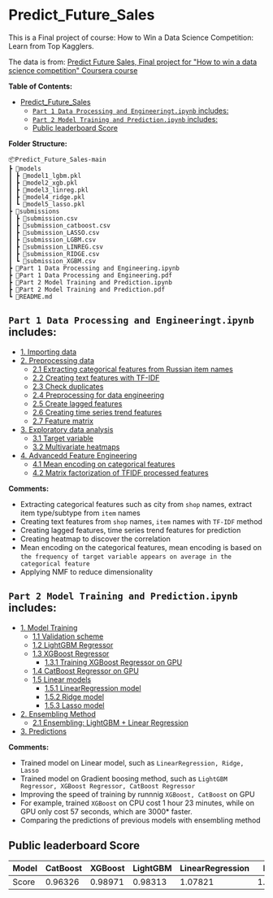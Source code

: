 # Predict_Future_Sales

This is a Final project of course: How to Win a Data Science Competition: Learn from Top Kagglers.

The data is from: [Predict Future Sales, 
Final project for "How to win a data science competition" Coursera course](https://www.kaggle.com/c/competitive-data-science-predict-future-sales/data)

**Table of Contents:**

- [Predict_Future_Sales](#predict_future_sales)
  - [`Part 1 Data Processing and Engineeringt.ipynb` includes:](#part-1-data-processing-and-engineeringtipynb-includes)
  - [`Part 2 Model Training and Prediction.ipynb` includes:](#part-2-model-training-and-predictionipynb-includes)
  - [Public leaderboard Score](#public-leaderboard-score)


**Folder Structure:**
 ```
 📦Predict_Future_Sales-main
 ┣ 📂models
 ┃ ┣ 📜model1_lgbm.pkl
 ┃ ┣ 📜model2_xgb.pkl
 ┃ ┣ 📜model3_linreg.pkl
 ┃ ┣ 📜model4_ridge.pkl
 ┃ ┗ 📜model5_lasso.pkl
 ┣ 📂submissions
 ┃ ┣ 📜submission.csv
 ┃ ┣ 📜submission_catboost.csv
 ┃ ┣ 📜submission_LASSO.csv
 ┃ ┣ 📜submission_LGBM.csv
 ┃ ┣ 📜submission_LINREG.csv
 ┃ ┣ 📜submission_RIDGE.csv
 ┃ ┗ 📜submission_XGBM.csv
 ┣ 📜Part 1 Data Processing and Engineering.ipynb
 ┣ 📜Part 1 Data Processing and Engineering.pdf
 ┣ 📜Part 2 Model Training and Prediction.ipynb
 ┣ 📜Part 2 Model Training and Prediction.pdf
 ┗ 📜README.md
 ```

## `Part 1 Data Processing and Engineeringt.ipynb` includes:

* [1. Importing data](#sec1)
* [2. Preprocessing data](#sec2)
    * [2.1 Extracting categorical features from Russian item names](#sec2_1)
    * [2.2 Creating text features with TF-IDF](#sec2_2)
    * [2.3 Check duplicates ](#sec2_3)
    * [2.4 Preprocessing for data engineering](#sec2_4)
    * [2.5 Create lagged features](#sec2_5)
    * [2.6 Creating time series trend features](#sec2_6)
    * [2.7 Feature matrix](#sec2_7)
* [3. Exploratory data analysis](#sec3)
    * [3.1 Target variable](#sec3_1)
    * [3.2 Multivariate heatmaps](#sec3_2)
* [4. Advancedd Feature Engineering](#sec4)
    * [4.1 Mean encoding on categorical features](#sec4_1)
    * [4.2 Matrix factorization of TFIDF processed features](#sec4_2)

**Comments:**
- Extracting categorical features such as city from `shop` names, extract item type/subtype from `item` names
- Creating text features from `shop` names, `item` names with `TF-IDF` method
- Creating lagged features, time series trend features for prediction
- Creating heatmap to discover the correlation
- Mean encoding on the categorical features, mean encoding is based on `the frequency of target variable appears on average in the categorical feature`
- Applying NMF to reduce dimensionality


## `Part 2 Model Training and Prediction.ipynb` includes:

* [1. Model Training](#sec1)
    * [1.1 Validation scheme](#sec1_1)
    * [1.2 LightGBM Regressor](#sec1_2)
    * [1.3 XGBoost Regressor](#sec1_3)
        * [1.3.1 Training XGBoost Regressor on GPU](#sec1_3_1)
    * [1.4 CatBoost Regressor on GPU](#sec1_4)
    * [1.5 Linear models](#sec1_5)
        * [1.5.1 LinearRegression model](#sec1_5_1)
        * [1.5.2 Ridge model](#sec1_5_2)
        * [1.5.3 Lasso model](#sec1_5_3)
* [2. Ensembling Method](#sec2)
    * [2.1 Ensembling: LightGBM + Linear Regression](#sec2_1)    
* [3. Predictions](#sec3) 

**Comments:**
- Trained model on Linear model, such as `LinearRegression, Ridge, Lasso`
- Trained model on Gradient boosing method, such as `LightGBM Regressor, XGBoost Regressor, CatBoost Regressor`
- Improving the speed of training by runnnig `XGBoost, CatBoost` on GPU
- For example, trained `XGBoost` on CPU cost 1 hour 23 minutes, while on GPU only cost 57 seconds, which are 3000* faster.
- Comparing the predictions of previous models with ensembling method

## Public leaderboard Score
| Model | CatBoost | XGBoost | LightGBM | LinearRegression | Ridge | Lasso  |
|-------|----------|---------|----------|------------------|-------|--------|
| Score | 0.96326  | 0.98971 | 0.98313  |      1.07821     |1.07822| 1.21744|



